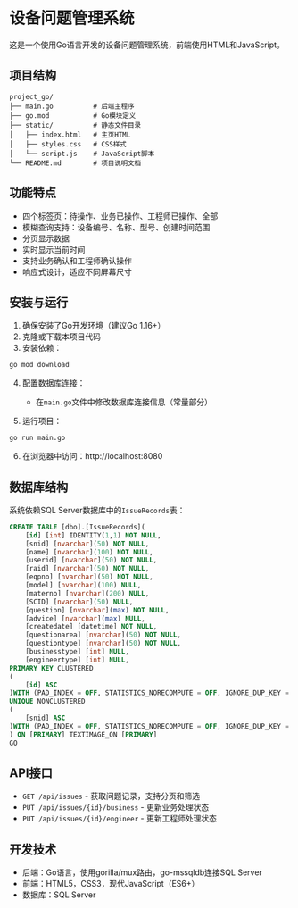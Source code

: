 # 设备问题管理系统

这是一个使用Go语言开发的设备问题管理系统，前端使用HTML和JavaScript。

## 项目结构

```
project_go/
├── main.go          # 后端主程序
├── go.mod           # Go模块定义
├── static/          # 静态文件目录
│   ├── index.html   # 主页HTML
│   ├── styles.css   # CSS样式
│   └── script.js    # JavaScript脚本
└── README.md        # 项目说明文档
```

## 功能特点

- 四个标签页：待操作、业务已操作、工程师已操作、全部
- 模糊查询支持：设备编号、名称、型号、创建时间范围
- 分页显示数据
- 实时显示当前时间
- 支持业务确认和工程师确认操作
- 响应式设计，适应不同屏幕尺寸

## 安装与运行

1. 确保安装了Go开发环境（建议Go 1.16+）
2. 克隆或下载本项目代码
3. 安装依赖：

```bash
go mod download
```

4. 配置数据库连接：
   - 在`main.go`文件中修改数据库连接信息（常量部分）

5. 运行项目：

```bash
go run main.go
```

6. 在浏览器中访问：http://localhost:8080

## 数据库结构

系统依赖SQL Server数据库中的`IssueRecords`表：

```sql
CREATE TABLE [dbo].[IssueRecords](
	[id] [int] IDENTITY(1,1) NOT NULL,
	[snid] [nvarchar](50) NOT NULL,
	[name] [nvarchar](100) NOT NULL,
	[userid] [nvarchar](50) NOT NULL,
	[raid] [nvarchar](50) NOT NULL,
	[eqpno] [nvarchar](50) NOT NULL,
	[model] [nvarchar](100) NULL,
	[materno] [nvarchar](200) NULL,
	[SCID] [nvarchar](50) NULL,
	[question] [nvarchar](max) NOT NULL,
	[advice] [nvarchar](max) NULL,
	[createdate] [datetime] NOT NULL,
	[questionarea] [nvarchar](50) NOT NULL,
	[questiontype] [nvarchar](50) NOT NULL,
	[businesstype] [int] NULL,
	[engineertype] [int] NULL,
PRIMARY KEY CLUSTERED 
(
	[id] ASC
)WITH (PAD_INDEX = OFF, STATISTICS_NORECOMPUTE = OFF, IGNORE_DUP_KEY = OFF, ALLOW_ROW_LOCKS = ON, ALLOW_PAGE_LOCKS = ON, OPTIMIZE_FOR_SEQUENTIAL_KEY = OFF) ON [PRIMARY],
UNIQUE NONCLUSTERED 
(
	[snid] ASC
)WITH (PAD_INDEX = OFF, STATISTICS_NORECOMPUTE = OFF, IGNORE_DUP_KEY = OFF, ALLOW_ROW_LOCKS = ON, ALLOW_PAGE_LOCKS = ON, OPTIMIZE_FOR_SEQUENTIAL_KEY = OFF) ON [PRIMARY]
) ON [PRIMARY] TEXTIMAGE_ON [PRIMARY]
GO
```

## API接口

- `GET /api/issues` - 获取问题记录，支持分页和筛选
- `PUT /api/issues/{id}/business` - 更新业务处理状态
- `PUT /api/issues/{id}/engineer` - 更新工程师处理状态

## 开发技术

- 后端：Go语言，使用gorilla/mux路由，go-mssqldb连接SQL Server
- 前端：HTML5，CSS3，现代JavaScript（ES6+）
- 数据库：SQL Server 